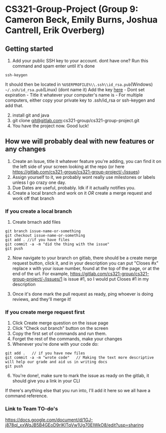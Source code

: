 # CS321-Group-Project (Group 9: Cameron Beck, Emily Burns, Joshua Cantrell, Erik Overberg)



## Getting started

1. Add your public SSH key to your account.
dont have one? Run this command and spam enter until it's done
```
ssh-keygen
```
It should then be located in `%USERPROFILE%\\.ssh\\id_rsa.pub`(Windows) `~/.ssh/id_rsa.pub`(Linux) (dont name it)
Add the key [here](https://gitlab.com/-/profile/keys)
    - Dont set expiration
    - Title it whatever your computer's name is
    - For multiple computers, either copy your private key to .ssh/id_rsa or ssh-keygen and add that. 

2. install git and java
3. git clone git@gitlab.com:cs321-group/cs321-group-project.git
4. You have the project now. Good luck!


## How we will probably deal with new features or any changes
1. Create an Issue, title it whatever feature you're adding, you can find it on the left side of your screen looking at the repo (or here https://gitlab.com/cs321-group/cs321-group-project/-/issues)
2. Assign yourself to it, we probably wont really use milestones or labels unless I go crazy one day.
3. Due Dates are useful, probably. Idk if it actually notifies you.
4. Create a local branch and work on it *OR* create a merge request and work off that branch

### If you create a local branch
1. Create brnach add files
```
git branch issue-name-or-something
git checkout issue-name-or-something
git add . //if you have files
git commit -a -m "did the thing with the issue"
git push
```
2. Now navigate to your branch on gitlab, there should be a create merge request button, click it, and in your description you can put "Closes #x" replace x with your issue number, found at the top of the page, or at the end of the url. For example,
https://gitlab.com/cs321-group/cs321-group-project/-/issues/1
is issue #1, so I would put Closes #1 in my description

3. Once it's done mark the pull request as ready, ping whoever is doing reviews, and they'll merge it!

### If you create merge request first
1. Click Create merge question on the issue page
2. Click "Check out branch" button on the screen
3. Copy the first set of commands and run them.
4. Forget the rest of the commands, make your changes
5. Whenever you're done with your code do:
```
git add .   // if you have new files
git commit -a -m "wrote code"   // Making the text more descriptive will help our grade and aid us in writing docs
git push
```
6. You're done!, make sure to mark the issue as ready on the gitlab, it should give you a link in your CLI



If there's anything else that you run into, I'll add it here so we all have a command reference.

### Link to Team TO-do's

https://docs.google.com/document/d/1GJ-j878ql_xxWqJB5B4GEoD9rIKlTqVw1Ug70EIWkO8/edit?usp=sharing